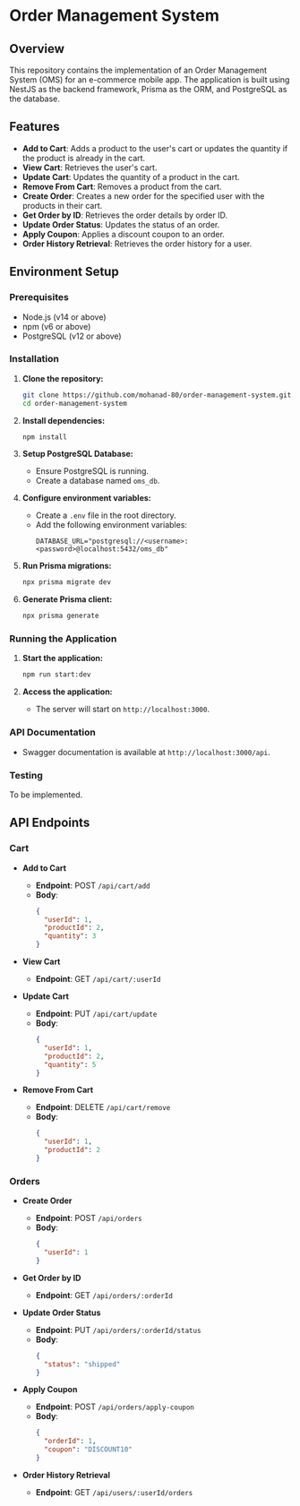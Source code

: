 # Order Management System

## Overview

This repository contains the implementation of an Order Management System (OMS) for an e-commerce mobile app. The application is built using NestJS as the backend framework, Prisma as the ORM, and PostgreSQL as the database.

## Features

- **Add to Cart**: Adds a product to the user's cart or updates the quantity if the product is already in the cart.
- **View Cart**: Retrieves the user's cart.
- **Update Cart**: Updates the quantity of a product in the cart.
- **Remove From Cart**: Removes a product from the cart.
- **Create Order**: Creates a new order for the specified user with the products in their cart.
- **Get Order by ID**: Retrieves the order details by order ID.
- **Update Order Status**: Updates the status of an order.
- **Apply Coupon**: Applies a discount coupon to an order.
- **Order History Retrieval**: Retrieves the order history for a user.

## Environment Setup

### Prerequisites

- Node.js (v14 or above)
- npm (v6 or above)
- PostgreSQL (v12 or above)

### Installation

1. **Clone the repository:**
   ```sh
   git clone https://github.com/mohanad-80/order-management-system.git
   cd order-management-system
   ```

2. **Install dependencies:**
   ```sh
   npm install
   ```

3. **Setup PostgreSQL Database:**
   - Ensure PostgreSQL is running.
   - Create a database named `oms_db`.

4. **Configure environment variables:**
   - Create a `.env` file in the root directory.
   - Add the following environment variables:
     ```
     DATABASE_URL="postgresql://<username>:<password>@localhost:5432/oms_db"
     ```

5. **Run Prisma migrations:**
   ```sh
   npx prisma migrate dev
   ```

6. **Generate Prisma client:**
   ```sh
   npx prisma generate
   ```

### Running the Application

1. **Start the application:**
   ```sh
   npm run start:dev
   ```

2. **Access the application:**
   - The server will start on `http://localhost:3000`.

### API Documentation

- Swagger documentation is available at `http://localhost:3000/api`.

### Testing

To be implemented.

## API Endpoints

### Cart

- **Add to Cart**
  - **Endpoint**: POST `/api/cart/add`
  - **Body**:
    ```json
    {
      "userId": 1,
      "productId": 2,
      "quantity": 3
    }
    ```

- **View Cart**
  - **Endpoint**: GET `/api/cart/:userId`

- **Update Cart**
  - **Endpoint**: PUT `/api/cart/update`
  - **Body**:
    ```json
    {
      "userId": 1,
      "productId": 2,
      "quantity": 5
    }
    ```

- **Remove From Cart**
  - **Endpoint**: DELETE `/api/cart/remove`
  - **Body**:
    ```json
    {
      "userId": 1,
      "productId": 2
    }
    ```

### Orders

- **Create Order**
  - **Endpoint**: POST `/api/orders`
  - **Body**:
    ```json
    {
      "userId": 1
    }
    ```

- **Get Order by ID**
  - **Endpoint**: GET `/api/orders/:orderId`

- **Update Order Status**
  - **Endpoint**: PUT `/api/orders/:orderId/status`
  - **Body**:
    ```json
    {
      "status": "shipped"
    }
    ```

- **Apply Coupon**
  - **Endpoint**: POST `/api/orders/apply-coupon`
  - **Body**:
    ```json
    {
      "orderId": 1,
      "coupon": "DISCOUNT10"
    }
    ```

- **Order History Retrieval**
  - **Endpoint**: GET `/api/users/:userId/orders`

